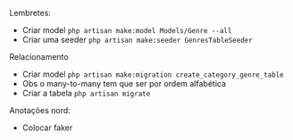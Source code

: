 

Lembretes:
- Criar model `php artisan make:model Models/Genre --all`
- Criar uma seeder `php artisan make:seeder GenresTableSeeder`

Relacionamento 
- Criar model `php artisan make:migration create_category_genre_table`
- Obs o many-to-many tem que ser por ordem alfabética
- Criar a tabela `php artisan migrate`






Anotações nord:
- Colocar faker

